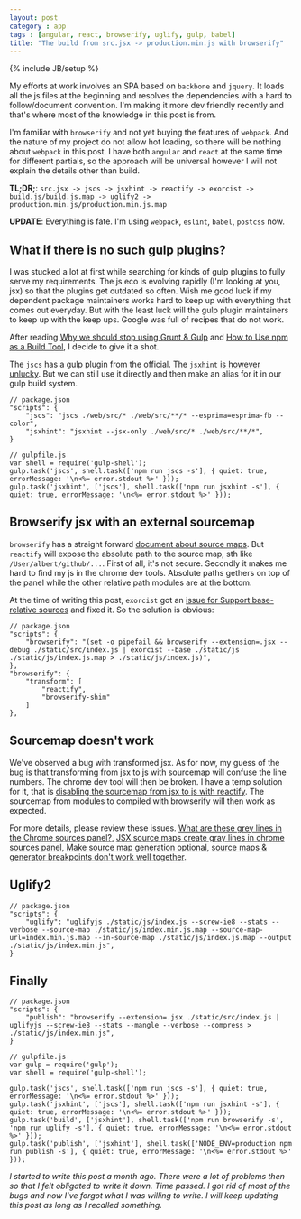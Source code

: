 ```yaml
---
layout: post
category : app
tags : [angular, react, browserify, uglify, gulp, babel]
title: "The build from src.jsx -> production.min.js with browserify"
---
```

{% include JB/setup %}

My efforts at work involves an SPA based on `backbone` and `jquery`. It loads all the js files at the beginning and resolves the dependencies with a hard to follow/document convention. I'm making it more dev friendly recently and that's where most of the knowledge in this post is from.

I'm familiar with `browserify` and not yet buying the features of `webpack`. And the nature of my project do not allow hot loading, so there will be nothing about `webpack` in this post. I have both `angular` and `react` at the same time for different partials, so the approach will be universal however I will not explain the details other than build.

**TL;DR;**: `src.jsx -> jscs -> jsxhint -> reactify -> exorcist -> build.js/build.js.map -> uglify2 -> production.min.js/production.min.js.map`

**UPDATE**: Everything is fate. I'm using `webpack`, `eslint`, `babel`, `postcss` now.

<!--more-->

## What if there is no such gulp plugins?

I was stucked a lot at first while searching for kinds of gulp plugins to fully serve my requirements. The js eco is evolving rapidly (I'm looking at you, jsx) so that the plugins get outdated so often. Wish me good luck if my dependent package maintainers works hard to keep up with everything that comes out everyday. But with the least luck will the gulp plugin maintainers to keep up with the keep ups. Google was full of recipes that do not work.

After reading [Why we should stop using Grunt & Gulp](http://blog.keithcirkel.co.uk/why-we-should-stop-using-grunt/) and [How to Use npm as a Build Tool](http://blog.keithcirkel.co.uk/how-to-use-npm-as-a-build-tool/), I decide to give it a shot.

The `jscs` has a gulp plugin from the official. The `jsxhint` [is however unlucky](https://github.com/spalger/gulp-jshint/issues/55). But we can still use it directly and then make an alias for it in our gulp build system.

    // package.json
    "scripts": {
        "jscs": "jscs ./web/src/* ./web/src/**/* --esprima=esprima-fb --color",
        "jsxhint": "jsxhint --jsx-only ./web/src/* ./web/src/**/*",
    }

    // gulpfile.js
    var shell = require('gulp-shell');
    gulp.task('jscs', shell.task(['npm run jscs -s'], { quiet: true, errorMessage: '\n<%= error.stdout %>' }));
    gulp.task('jsxhint', ['jscs'], shell.task(['npm run jsxhint -s'], { quiet: true, errorMessage: '\n<%= error.stdout %>' }));

## Browserify jsx with an external sourcemap

`browserify` has a straight forward [document about source maps](https://github.com/substack/browserify-handbook#source-maps). But `reactify` will expose the absolute path to the source map, sth like `/User/albert/github/...`. First of all, it's not secure. Secondly it makes me hard to find my js in the chrome dev tools. Absolute paths gethers on top of the panel while the other relative path modules are at the bottom.

At the time of writing this post, `exorcist` got an [issue for Support base-relative sources](https://github.com/thlorenz/exorcist/pull/12) and fixed it. So the solution is obvious:

    // package.json
    "scripts": {
        "browserify": "(set -o pipefail && browserify --extension=.jsx --debug ./static/src/index.js | exorcist --base ./static/js ./static/js/index.js.map > ./static/js/index.js)",
    },
    "browserify": {
        "transform": [
            "reactify",
            "browserify-shim"
        ]
    },

## Sourcemap doesn't work

We've observed a bug with transformed jsx. As for now, my guess of the bug is that transforming from jsx to js with sourcemap will confuse the line numbers. The chrome dev tool will then be broken. I have a temp solution for it, that is [disabling the sourcemap from jsx to js with reactify](https://github.com/hbrls/reactify/commit/a167b454f2ae37d6663e938cbe20805b4e189bb2). The sourcemap from modules to compiled with browserify will then work as expected.

For more details, please review these issues. [What are these grey lines in the Chrome sources panel?](http://stackoverflow.com/questions/29650951/what-are-these-grey-lines-in-the-chrome-sources-panel), [JSX source maps create gray lines in chrome sources panel](https://github.com/babel/babel/issues/1318), [Make source map generation optional](https://github.com/andreypopp/reactify/pull/48), [source maps & generator breakpoints don't work well together](https://github.com/babel/babel/issues/726).

## Uglify2

    // package.json
    "scripts": {
        "uglify": "uglifyjs ./static/js/index.js --screw-ie8 --stats --verbose --source-map ./static/js/index.min.js.map --source-map-url=index.min.js.map --in-source-map ./static/js/index.js.map --output ./static/js/index.min.js",
    }

## Finally

    // package.json
    "scripts": {
        "publish": "browserify --extension=.jsx ./static/src/index.js | uglifyjs --screw-ie8 --stats --mangle --verbose --compress > ./static/js/index.min.js",
    }

    // gulpfile.js
    var gulp = require('gulp');
    var shell = require('gulp-shell');

    gulp.task('jscs', shell.task(['npm run jscs -s'], { quiet: true, errorMessage: '\n<%= error.stdout %>' }));
    gulp.task('jsxhint', ['jscs'], shell.task(['npm run jsxhint -s'], { quiet: true, errorMessage: '\n<%= error.stdout %>' }));
    gulp.task('build', ['jsxhint'], shell.task(['npm run browserify -s', 'npm run uglify -s'], { quiet: true, errorMessage: '\n<%= error.stdout %>' }));
    gulp.task('publish', ['jsxhint'], shell.task(['NODE_ENV=production npm run publish -s'], { quiet: true, errorMessage: '\n<%= error.stdout %>' }));

*I started to write this post a month ago. There were a lot of problems then so that I felt obligated to write it down. Time passed. I got rid of most of the bugs and now I've forgot what I was willing to write. I will keep updating this post as long as I recalled something.*
